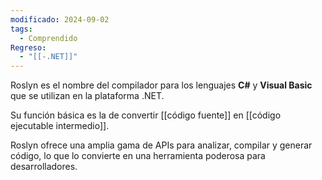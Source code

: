```yaml
---
modificado: 2024-09-02
tags:
  - Comprendido
Regreso:
  - "[[-.NET]]"
---
```

Roslyn es el nombre del compilador para los lenguajes **C#** y **Visual Basic** que se utilizan en la plataforma .NET.

Su función básica es la de convertir [[código fuente]] en [[código ejecutable intermedio]].

Roslyn ofrece una amplia gama de APIs para analizar, compilar y generar código, lo que lo convierte en una herramienta poderosa para desarrolladores.
